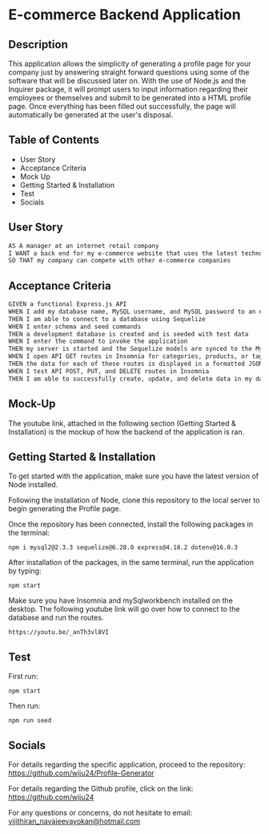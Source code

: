 # E-commerce Backend Application

## Description

This application allows the simplicity of generating a profile page for your company just by answering straight forward questions using some of the software that will be discussed later on. With the use of Node.js and the Inquirer package, it will prompt users to input information regarding their employees or themselves and submit to be generated into a HTML profile page. Once everything has been filled out successfully, the page will automatically be generated at the user's disposal.

## Table of Contents

* User Story
* Acceptance Criteria
* Mock Up
* Getting Started & Installation
* Test
* Socials

## User Story

```md
AS A manager at an internet retail company
I WANT a back end for my e-commerce website that uses the latest technologies
SO THAT my company can compete with other e-commerce companies
```

## Acceptance Criteria

```md
GIVEN a functional Express.js API
WHEN I add my database name, MySQL username, and MySQL password to an environment variable file
THEN I am able to connect to a database using Sequelize
WHEN I enter schema and seed commands
THEN a development database is created and is seeded with test data
WHEN I enter the command to invoke the application
THEN my server is started and the Sequelize models are synced to the MySQL database
WHEN I open API GET routes in Insomnia for categories, products, or tags
THEN the data for each of these routes is displayed in a formatted JSON
WHEN I test API POST, PUT, and DELETE routes in Insomnia
THEN I am able to successfully create, update, and delete data in my database
```

## Mock-Up

The youtube link, attached in the following section (Getting Started & Installation) is the mockup of how the backend of the application is ran.

## Getting Started & Installation

To get started with the application,  make sure you have the latest version of Node installed.

Following the installation of Node, clone this repository to the local server to begin generating the Profile page.

Once the repository has been connected, install the following packages in the terminal:
```
npm i mysql2@2.3.3 sequelize@6.28.0 express@4.18.2 dotenv@16.0.3
```
After installation of the packages, in the same terminal, run the application by typing:

```
npm start
```

Make sure you have Insomnia and mySqlworkbench installed on the desktop. The following youtube link will go over how to connect to the database and run the routes.

```
https://youtu.be/_anTh3vl8VI
```

## Test
First run: 
```
npm start
```

Then run:
```
npm run seed
```

## Socials

For details regarding the specific application, proceed to the repository: https://github.com/wiju24/Profile-Generator 

For details regarding the Github profile, click on the link: https://github.com/wiju24

For any questions or concerns, do not hesitate to email: vijithiran_navajeevayokan@hotmail.com